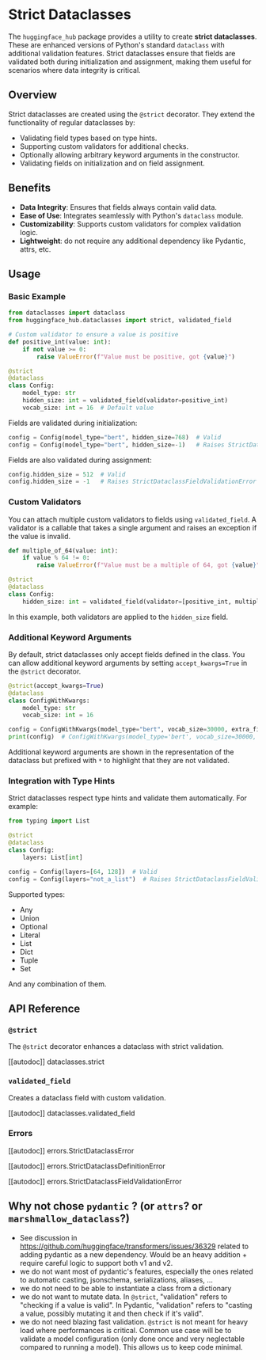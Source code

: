 # Strict Dataclasses

The `huggingface_hub` package provides a utility to create **strict dataclasses**. These are enhanced versions of Python's standard `dataclass` with additional validation features. Strict dataclasses ensure that fields are validated both during initialization and assignment, making them useful for scenarios where data integrity is critical.

## Overview

Strict dataclasses are created using the `@strict` decorator. They extend the functionality of regular dataclasses by:

- Validating field types based on type hints.
- Supporting custom validators for additional checks.
- Optionally allowing arbitrary keyword arguments in the constructor.
- Validating fields on initialization and on field assignment. 

## Benefits

- **Data Integrity**: Ensures that fields always contain valid data.
- **Ease of Use**: Integrates seamlessly with Python's `dataclass` module.
- **Customizability**: Supports custom validators for complex validation logic.
- **Lightweight**: do not require any additional dependency like Pydantic, attrs, etc.

## Usage

### Basic Example

```python
from dataclasses import dataclass
from huggingface_hub.dataclasses import strict, validated_field

# Custom validator to ensure a value is positive
def positive_int(value: int):
    if not value >= 0:
        raise ValueError(f"Value must be positive, got {value}")

@strict
@dataclass
class Config:
    model_type: str
    hidden_size: int = validated_field(validator=positive_int)
    vocab_size: int = 16  # Default value
```

Fields are validated during initialization:

```python
config = Config(model_type="bert", hidden_size=768)  # Valid
config = Config(model_type="bert", hidden_size=-1)   # Raises StrictDataclassFieldValidationError
```

Fields are also validated during assignment:

```python
config.hidden_size = 512  # Valid
config.hidden_size = -1   # Raises StrictDataclassFieldValidationError
```

### Custom Validators

You can attach multiple custom validators to fields using `validated_field`. A validator is a callable that takes a single argument and raises an exception if the value is invalid.

```python
def multiple_of_64(value: int):
    if value % 64 != 0:
        raise ValueError(f"Value must be a multiple of 64, got {value}")

@strict
@dataclass
class Config:
    hidden_size: int = validated_field(validator=[positive_int, multiple_of_64])
```

In this example, both validators are applied to the `hidden_size` field.

### Additional Keyword Arguments

By default, strict dataclasses only accept fields defined in the class. You can allow additional keyword arguments by setting `accept_kwargs=True` in the `@strict` decorator.

```python
@strict(accept_kwargs=True)
@dataclass
class ConfigWithKwargs:
    model_type: str
    vocab_size: int = 16

config = ConfigWithKwargs(model_type="bert", vocab_size=30000, extra_field="extra_value")
print(config)  # ConfigWithKwargs(model_type='bert', vocab_size=30000, *extra_field='extra_value')
```

Additional keyword arguments are shown in the representation of the dataclass but prefixed with `*` to highlight that they are not validated.

### Integration with Type Hints

Strict dataclasses respect type hints and validate them automatically. For example:

```python
from typing import List

@strict
@dataclass
class Config:
    layers: List[int]

config = Config(layers=[64, 128])  # Valid
config = Config(layers="not_a_list")  # Raises StrictDataclassFieldValidationError
```

Supported types:
- Any
- Union
- Optional
- Literal
- List
- Dict
- Tuple
- Set

And any combination of them.

## API Reference

### `@strict`

The `@strict` decorator enhances a dataclass with strict validation.

[[autodoc]] dataclasses.strict

### `validated_field`

Creates a dataclass field with custom validation.

[[autodoc]] dataclasses.validated_field

### Errors

[[autodoc]] errors.StrictDataclassError

[[autodoc]] errors.StrictDataclassDefinitionError

[[autodoc]] errors.StrictDataclassFieldValidationError

## Why not chose `pydantic` ? (or `attrs`? or `marshmallow_dataclass`?)

- See discussion in https://github.com/huggingface/transformers/issues/36329 related to adding pydantic as a new dependency. Would be an heavy addition + require careful logic to support both v1 and v2.
- we do not want most of pydantic's features, especially the ones related to automatic casting, jsonschema, serializations, aliases, ...
- we do not need to be able to instantiate a class from a dictionary
- we do not want to mutate data. In `@strict`, "validation" refers to "checking if a value is valid". In Pydantic, "validation" refers to "casting a value, possibly mutating it and then check if it's valid".
- we do not need blazing fast validation. `@strict` is not meant for heavy load where performances is critical. Common use case will be to validate a model configuration (only done once and very neglectable compared to running a model). This allows us to keep code minimal.